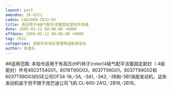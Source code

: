 ```yaml
---
layout: post
amendno: 39-6321
cadno: CAD2009-CRJ2-03
title: 高压转子4级气配平活塞固定密封件改装
date: 2009-05-12 00:00:00 +0800
effdate: 2009-05-12 00:00:00 +0800
tag: CRJ2
categories: 民航华东地区管理局适航审定处
author: 徐逸乐
---
```


##适用范围:
本指令适用于有高压(HP)转子(rotor)4级气配平活塞固定密封（ 4级密封）件号4923T54G01，6019T90G03，6037T99G01，6037T99G02和 6037T99G03的GE公司CF34-1A,-3A, -3A1, -3A2, -3B和-3B1涡扇发动机，这些发动机装于但不限于庞巴迪公司飞机 CL-600-2A12,-2B16,-2B19。


